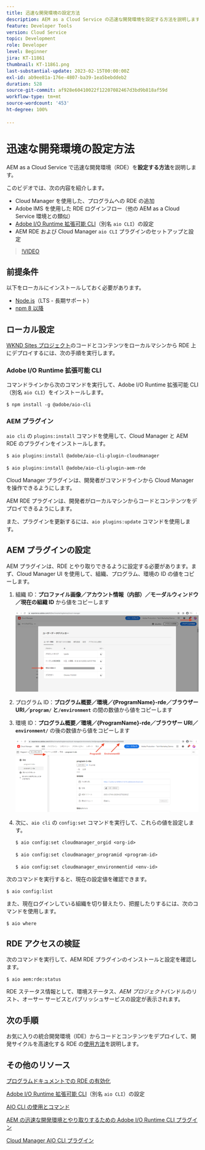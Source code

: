 ```yaml
---
title: 迅速な開発環境の設定方法
description: AEM as a Cloud Service の迅速な開発環境を設定する方法を説明します。
feature: Developer Tools
version: Cloud Service
topic: Development
role: Developer
level: Beginner
jira: KT-11861
thumbnail: KT-11861.png
last-substantial-update: 2023-02-15T00:00:00Z
exl-id: ab9ee81a-176e-4807-ba39-1ea5bebddeb2
duration: 528
source-git-commit: af928e60410022f12207082467d3bd9b818af59d
workflow-type: tm+mt
source-wordcount: '453'
ht-degree: 100%

---
```


# 迅速な開発環境の設定方法

AEM as a Cloud Service で迅速な開発環境（RDE）を&#x200B;**設定する方法**&#x200B;を説明します。

このビデオでは、次の内容を紹介します。

- Cloud Manager を使用した、プログラムへの RDE の追加
- Adobe IMS を使用した RDE ログインフロー（他の AEM as a Cloud Service 環境との類似）
- [Adobe I/O Runtime 拡張可能 CLI](https://developer.adobe.com/runtime/docs/guides/tools/cli_install/)（別名 `aio CLI`）の設定
- AEM RDE および Cloud Manager `aio CLI` プラグインのセットアップと設定

>[!VIDEO](https://video.tv.adobe.com/v/3415490?quality=12&learn=on)

## 前提条件

以下をローカルにインストールしておく必要があります。

- [Node.js](https://nodejs.org/ja/)（LTS - 長期サポート）
- [npm 8 以降](https://docs.npmjs.com/)

## ローカル設定

[WKND Sites プロジェクト](https://github.com/adobe/aem-guides-wknd#aem-wknd-sites-project)のコードとコンテンツをローカルマシンから RDE 上にデプロイするには、次の手順を実行します。

### Adobe I/O Runtime 拡張可能 CLI

コマンドラインから次のコマンドを実行して、Adobe I/O Runtime 拡張可能 CLI（別名 `aio CLI`）をインストールします。

```shell
$ npm install -g @adobe/aio-cli
```

### AEM プラグイン

`aio cli` の `plugins:install` コマンドを使用して、Cloud Manager と AEM RDE のプラグインをインストールします。

```shell
$ aio plugins:install @adobe/aio-cli-plugin-cloudmanager

$ aio plugins:install @adobe/aio-cli-plugin-aem-rde
```

Cloud Manager プラグインは、開発者がコマンドラインから Cloud Manager を操作できるようにします。

AEM RDE プラグインは、開発者がローカルマシンからコードとコンテンツをデプロイできるようにします。

また、プラグインを更新するには、`aio plugins:update` コマンドを使用します。

## AEM プラグインの設定

AEM プラグインは、RDE とやり取りできるように設定する必要があります。まず、Cloud Manager UI を使用して、組織、プログラム、環境の ID の値をコピーします。

1. 組織 ID：**プロファイル画像／アカウント情報（内部）／モーダルウィンドウ／現在の組織 ID** から値をコピーします

   ![組織 ID](./assets/Org-ID.png)

1. プログラム ID：**プログラム概要／環境／{ProgramName}-rde／ブラウザー URI／`program/` と`/environment`** の間の数値から値をコピーします

1. 環境 ID：**プログラム概要／環境／{ProgramName}-rde／ブラウザー URI／`environment/`** の後の数値から値をコピーします

   ![プログラム ID と環境 ID](./assets/Program-Environment-Id.png)

1. 次に、`aio cli` の `config:set` コマンドを実行して、これらの値を設定します。

   ```shell
   $ aio config:set cloudmanager_orgid <org-id>
   
   $ aio config:set cloudmanager_programid <program-id>
   
   $ aio config:set cloudmanager_environmentid <env-id>
   ```

次のコマンドを実行すると、現在の設定値を確認できます。

```shell
$ aio config:list
```

また、現在ログインしている組織を切り替えたり、把握したりするには、次のコマンドを使用します。

```shell
$ aio where
```

## RDE アクセスの検証

次のコマンドを実行して、AEM RDE プラグインのインストールと設定を確認します。

```shell
$ aio aem:rde:status
```

RDE ステータス情報として、環境ステータス、_AEM プロジェクト_&#x200B;バンドルのリスト、オーサー サービスとパブリッシュサービスの設定が表示されます。

## 次の手順

お気に入りの統合開発環境（IDE）からコードとコンテンツをデプロイして、開発サイクルを高速化する RDE の[使用方法](./how-to-use.md)を説明します。


## その他のリソース

[プログラムドキュメントでの RDE の有効化](https://experienceleague.adobe.com/docs/experience-manager-cloud-service/content/implementing/developing/rapid-development-environments.html?lang=ja#enabling-rde-in-a-program)

[Adobe I/O Runtime 拡張可能 CLI](https://developer.adobe.com/runtime/docs/guides/tools/cli_install/)（別名 `aio CLI`）の設定

[AIO CLI の使用とコマンド](https://github.com/adobe/aio-cli#usage)

[AEM の迅速な開発環境とやり取りするための Adobe I/O Runtime CLI プラグイン](https://github.com/adobe/aio-cli-plugin-aem-rde#aio-cli-plugin-aem-rde)

[Cloud Manager AIO CLI プラグイン](https://github.com/adobe/aio-cli-plugin-cloudmanager)
